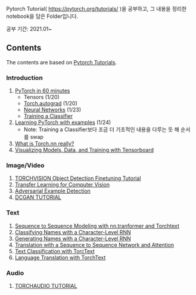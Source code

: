 Pytorch Tutorial( https://pytorch.org/tutorials/ )을 공부하고, 그 내용을 정리한 notebook을 담은 Folder입니다.

공부 기간: 2021.01~ 

## Contents

The contents are based on [Pytorch Tutorials](https://pytorch.org/tutorials/).

### Introduction

1. [PyTorch in 60 minutes](https://pytorch.org/tutorials/beginner/deep_learning_60min_blitz.html)
    - Tensors (1/20)
    - [Torch.autograd](https://pytorch.org/tutorials/beginner/blitz/autograd_tutorial.html#sphx-glr-beginner-blitz-autograd-tutorial-py) (1/20)
    - [Neural Networks](https://pytorch.org/tutorials/beginner/blitz/neural_networks_tutorial.html#sphx-glr-beginner-blitz-neural-networks-tutorial-py) (1/23)
    - [Training a Classifier](https://pytorch.org/tutorials/beginner/blitz/cifar10_tutorial.html#sphx-glr-beginner-blitz-cifar10-tutorial-py)
2. [Learning PyTorch with examples](https://pytorch.org/tutorials/beginner/pytorch_with_examples.html) (1/24)
    - Note: Training a Classifier보다 조금 더 기초적인 내용을 다루는 듯 해 순서를 swap
3. [What is Torch.nn really?](https://pytorch.org/tutorials/beginner/nn_tutorial.html)
4. [Visualizing Models, Data, and Training with Tensorboard](https://pytorch.org/tutorials/intermediate/tensorboard_tutorial.html)

### Image/Video
1. [TORCHVISION Object Detection Finetuning Tutorial](https://pytorch.org/tutorials/intermediate/torchvision_tutorial.html)
2. [Transfer Learning for Computer Vision](https://pytorch.org/tutorials/beginner/transfer_learning_tutorial.html)
3. [Adversarial Example Detection](https://pytorch.org/tutorials/beginner/fgsm_tutorial.html)
4. [DCGAN TUTORIAL](https://pytorch.org/tutorials/beginner/dcgan_faces_tutorial.html)


### Text
1. [Sequence to Sequence Modeling with nn.tranformer and Torchtext](https://pytorch.org/tutorials/beginner/transformer_tutorial.html)
2. [Classifying Names with a Character-Level RNN](https://pytorch.org/tutorials/intermediate/char_rnn_classification_tutorial)
3. [Generating Names with a Character-Level RNN](https://pytorch.org/tutorials/intermediate/char_rnn_generation_tutorial.html)
4. [Translation with a Sequence to Sequence Network and Attention](https://pytorch.org/tutorials/intermediate/seq2seq_translation_tutorial.html)
5. [Text Classification with TorcText](https://pytorch.org/tutorials/beginner/text_sentiment_ngrams_tutorial.html)
6. [Language Translation with TorchText](https://pytorch.org/tutorials/beginner/torchtext_translation_tutorial.html)

### Audio
1. [TORCHAUDIO TUTORIAL](https://pytorch.org/tutorials/beginner/audio_preprocessing_tutorial.html)
